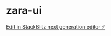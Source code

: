 # zara-ui

[Edit in StackBlitz next generation editor ⚡️](https://stackblitz.com/~/github.com/mmchougule/zara-ui)